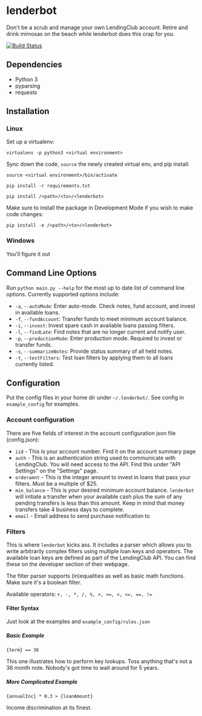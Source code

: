 # lenderbot
Don't be a scrub and manage your own LendingClub account. Retire and drink mimosas on the beach while lenderbot does this crap for you.

[![Build Status](https://travis-ci.org/jbutler/auto-investor.svg?branch=master)](https://travis-ci.org/jbutler/auto-investor)

## Dependencies
* Python 3
* pyparsing
* requests

## Installation
### Linux
Set up a virtualenv:

`virtualenv -p python3 <virtual environment>`

Sync down the code, `source` the newly created virtual env, and pip install:

`source <virtual environment>/bin/activate`

`pip install -r requirements.txt`

`pip install /<path>/<to>/<lenderbot>`

Make sure to install the package in Development Mode if you wish to make code changes:

`pip install -e /<path>/<to>/<lenderbot>`

### Windows
You'll figure it out

## Command Line Options
Run `python main.py --help` for the most up to date list of command line options. Currently supported options include:
* `-a`, `--autoMode`: Enter auto-mode. Check notes, fund account, and invest in available loans.
* `-f`, `--fundAccount`: Transfer funds to meet minimum account balance.
* `-i`, `--invest`: Invest spare cash in available loans passing filters.
* `-l`, `--findLate`: Find notes that are no longer current and notify user.
* `-p`, `--productionMode`: Enter production mode. Required to invest or transfer funds.
* `-s`, `--summarizeNotes`: Provide status summary of all held notes.
* `-t`, `--testFilters`: Test loan filters by applying them to all loans currently listed.

## Configuration
Put the config files in your home dir under `~/.lenderbot/`. See config in `example_config` for examples.

### Account configuration
There are five fields of interest in the account configuration json file (config.json):
* `iid` - This is your account number. Find it on the account summary page
* `auth` - This is an authentication string used to communicate with LendingClub. You will need access to the API. Find this under "API Settings" on the "Settings" page.
* `orderamnt` - This is the integer amount to invest in loans that pass your filters. Must be a multiple of $25.
* `min_balance` - This is your desired minimum account balance. `lenderbot` will initiate a transfer when your available cash plus the sum of any pending transfers is less than this amount. Keep in mind that money transfers take 4 business days to complete.
* `email` - Email address to send purchase notification to

### Filters
This is where `lenderbot` kicks ass. It includes a parser which allows you to write arbitrarily complex filters using multiple loan keys and operators. The available loan keys are defined as part of the LendingClub API. You can find these on the developer section of their webpage.

The filter parser supports (in)equalities as well as basic math functions. Make sure it's a boolean filter.

Available operators: `+, -, *, /, %, >, >=, <, <=, ==, !=`

#### Filter Syntax
Just look at the examples and `example_config/rules.json`

##### Basic Example
`{term} == 36`

This one illustrates how to perform key lookups. Toss anything that's not a 36 month note. Nobody's got time to wait around for 5 years.

##### More Complicated Example
`{annualInc} * 0.3 > {loanAmount}`

Income discrimination at its finest.

